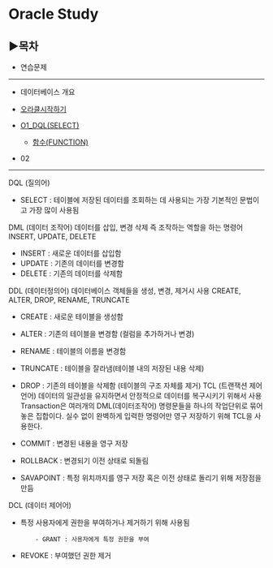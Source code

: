 # Oracle Study

## ▶목차

+ 연습문제

-------------------------------------------

+ 데이터베이스 개요

+ [오라클시작하기](https://github.com/senspond20/Oracle/tree/master/1_오라클시작하기)



+ [O1_DQL(SELECT)](https://github.com/senspond20/Oracle/tree/master/O1_DQL(SELECT)#dclselect)
  + [함수(FUNCTION)](https://github.com/senspond20/Oracle/tree/master/O1_DQL(SELECT)/함수(FUNCTION))

+ 02

--------------------------------

DQL (질의어) 
 - SELECT : 테이블에 저장된 데이터를 조회하는 데 사용되는 가장 기본적인 문법이고 가장 많이 사용됨


DML (데이터 조작어) 
 데이터를 삽입, 변경 삭제 즉 조작하는 역할을 하는 명령어 INSERT, UPDATE, DELETE
- INSERT : 새로운 데이터를 삽입함
- UPDATE : 기존의 데이터를 변경함
- DELETE : 기존의 데이터를 삭제함


DDL (데이터정의어) 
데이터베이스 객체들을 생성, 변경, 제거시 사용 CREATE, ALTER, DROP, RENAME, TRUNCATE
- CREATE : 새로운 테이블을 생성함
- ALTER : 기존의 테이블을 변경함 (컬럼을 추가하거나 변경)
- RENAME : 테이블의 이름을 변경함
- TRUNCATE : 테이블을 잘라냄(테이블 내의 저장된 내용 삭제)
- DROP : 기존의 테이블을 삭제함 (테이블의 구조 자체를 제거)
TCL (트랜잭션 제어언어)
데이터의 일관성을 유지하면서 안정적으로 데이터를 복구시키기 위해서 사용 
Transaction은 여러개의 DML(데이터조작어) 명령문들을 하나의 작업단위로 묶어놓은 집합이다.
실수 없이 완벽하게 입력한 명령어만 영구 저장하기 위해 TCL을 사용한다. 

- COMMIT : 변경된 내용을 영구 저장

- ROLLBACK : 변경되기 이전 상태로 되돌림

- SAVAPOINT : 특정 위치까지를 영구 저장 혹은 이전 상태로 돌리기 위해 저장점을 만듬


 
DCL (데이터 제어어)
- 특정 사용자에게 권한을 부여하거나 제거하기 위해 사용됨

          - GRANT : 사용자에게 특정 권한을 부여
- REVOKE : 부여했던 권한 제거
